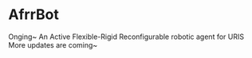 # AfrrBot
Onging~
An Active Flexible-Rigid Reconfigurable robotic agent for URIS
More updates are coming~
